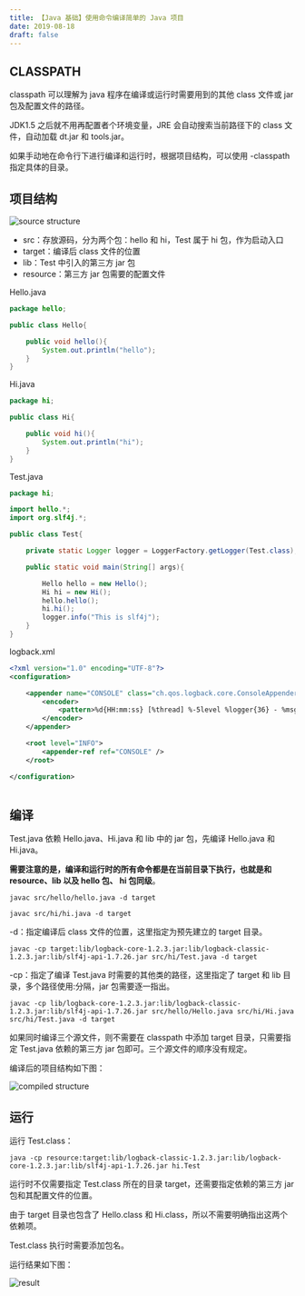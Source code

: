 ```yaml
---
title: 【Java 基础】使用命令编译简单的 Java 项目
date: 2019-08-18
draft: false
---
```


## CLASSPATH

classpath 可以理解为 java 程序在编译或运行时需要用到的其他 class 文件或 jar 包及配置文件的路径。

JDK1.5 之后就不用再配置者个环境变量，JRE 会自动搜索当前路径下的 class 文件，自动加载 dt.jar 和 tools.jar。

如果手动地在命令行下进行编译和运行时，根据项目结构，可以使用 -classpath 指定具体的目录。

## 项目结构

![source structure](https://blog-pankekp-image.oss-cn-beijing.aliyuncs.com/2019-08/2019-08-18_source.png)

* src：存放源码，分为两个包：hello 和 hi，Test 属于 hi 包，作为启动入口
* target：编译后 class 文件的位置
* lib：Test 中引入的第三方 jar 包
* resource：第三方 jar 包需要的配置文件

Hello.java

```java
package hello;

public class Hello{

    public void hello(){
        System.out.println("hello");
    }
}
```

Hi.java

```java
package hi;

public class Hi{

    public void hi(){
        System.out.println("hi");
    }
}
```

Test.java

```java
package hi;

import hello.*;
import org.slf4j.*;

public class Test{

    private static Logger logger = LoggerFactory.getLogger(Test.class);

    public static void main(String[] args){

        Hello hello = new Hello();
        Hi hi = new Hi();
        hello.hello();
        hi.hi();
        logger.info("This is slf4j");
    }
}
```

logback.xml

```xml
<?xml version="1.0" encoding="UTF-8"?>
<configuration>

    <appender name="CONSOLE" class="ch.qos.logback.core.ConsoleAppender">
        <encoder>
            <pattern>%d{HH:mm:ss} [%thread] %-5level %logger{36} - %msg%n</pattern>
        </encoder>
    </appender>

    <root level="INFO">
        <appender-ref ref="CONSOLE" />
    </root>

</configuration>
```

```shell
```

## 编译

Test.java 依赖 Hello.java、Hi.java 和 lib 中的 jar 包，先编译 Hello.java 和 Hi.java。

**需要注意的是，编译和运行时的所有命令都是在当前目录下执行，也就是和 resource、lib 以及 hello 包、 hi 包同级**。

```shell
javac src/hello/hello.java -d target

javac src/hi/hi.java -d target
```

-d：指定编译后 class 文件的位置，这里指定为预先建立的 target 目录。

```shell
javac -cp target:lib/logback-core-1.2.3.jar:lib/logback-classic-1.2.3.jar:lib/slf4j-api-1.7.26.jar src/hi/Test.java -d target
```

-cp：指定了编译 Test.java 时需要的其他类的路径，这里指定了 target 和 lib 目录，多个路径使用:分隔，jar 包需要逐一指出。

```shell
javac -cp lib/logback-core-1.2.3.jar:lib/logback-classic-1.2.3.jar:lib/slf4j-api-1.7.26.jar src/hello/Hello.java src/hi/Hi.java src/hi/Test.java -d target
```

如果同时编译三个源文件，则不需要在 classpath 中添加 target 目录，只需要指定 Test.java 依赖的第三方 jar 包即可。三个源文件的顺序没有规定。

编译后的项目结构如下图：

![compiled structure](https://blog-pankekp-image.oss-cn-beijing.aliyuncs.com/2019-08/2019-08-18_compile.png)

## 运行

运行 Test.class：

```shell
java -cp resource:target:lib/logback-classic-1.2.3.jar:lib/logback-core-1.2.3.jar:lib/slf4j-api-1.7.26.jar hi.Test
```

运行时不仅需要指定 Test.class 所在的目录 target，还需要指定依赖的第三方 jar 包和其配置文件的位置。

由于 target 目录也包含了 Hello.class 和 Hi.class，所以不需要明确指出这两个依赖项。

Test.class 执行时需要添加包名。

运行结果如下图：

![result](https://blog-pankekp-image.oss-cn-beijing.aliyuncs.com/2019-08/2019-08-18_result.png)
